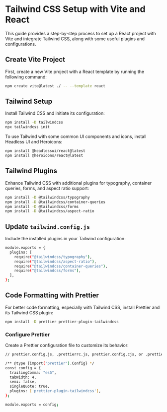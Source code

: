 # Tailwind CSS Setup with Vite and React

This guide provides a step-by-step process to set up a React project with Vite and integrate Tailwind CSS, along with some useful plugins and configurations.

## Create Vite Project

First, create a new Vite project with a React template by running the following command:

```bash
npm create vite@latest ./ -- --template react
```

## Tailwind Setup
Install Tailwind CSS and initiate its configuration:

```bash
npm install -D tailwindcss
npx tailwindcss init
```
To use Tailwind with some common UI components and icons, install Headless UI and Heroicons:


```bash
npm install @headlessui/react@latest
npm install @heroicons/react@latest
```
## Tailwind Plugins
Enhance Tailwind CSS with additional plugins for typography, container queries, forms, and aspect ratio support:

```bash
npm install -D @tailwindcss/typography
npm install -D @tailwindcss/container-queries
npm install -D @tailwindcss/forms
npm install -D @tailwindcss/aspect-ratio
```
## Update `tailwind.config.js`
Include the installed plugins in your Tailwind configuration:


```bash
module.exports = {
  plugins: [
    require("@tailwindcss/typography"),
    require("@tailwindcss/aspect-ratio"),
    require("@tailwindcss/container-queries"),
    require("@tailwindcss/forms"),
  ],
};
```
## Code Formatting with Prettier
For better code formatting, especially with Tailwind CSS, install Prettier and its Tailwind CSS plugin:



```bash
npm install -D prettier prettier-plugin-tailwindcss
```
### Configure Prettier
Create a Prettier configuration file to customize its behavior:


```bash
// prettier.config.js, .prettierrc.js, prettier.config.cjs, or .prettierrc.cjs

/** @type {import("prettier").Config} */
const config = {
  trailingComma: "es5",
  tabWidth: 4,
  semi: false,
  singleQuote: true,
  plugins: ['prettier-plugin-tailwindcss'],
};

module.exports = config;

```

